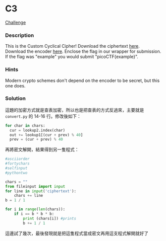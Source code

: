 
# C3
[Challenge](https://play.picoctf.org/practice/challenge/407)

### Description

This is the Custom Cyclical Cipher!
Download the ciphertext [here](https://artifacts.picoctf.net/c_titan/47/ciphertext).
Download the encoder [here](https://artifacts.picoctf.net/c_titan/47/convert.py).
Enclose the flag in our wrapper for submission. If the flag was "example" you would submit "picoCTF{example}".

### Hints

Modern crypto schemes don't depend on the encoder to be secret, but this one does.

### Solution

這題的加密方式就是查表加密，所以也是把查表的方式反過來，主要就是 `convert.py` 的 14-16 行。修改後如下：

```python
for char in chars:
  cur = lookup2.index(char)
  out += lookup1[(cur + prev) % 40]
  prev = (cur + prev) % 40
```

再將密文解開，結果得到另一隻程式：

```python
#asciiorder
#fortychars
#selfinput
#pythontwo

chars = ""
from fileinput import input
for line in input('ciphertext'):
    chars += line
b = 1 / 1

for i in range(len(chars)):
    if i == b * b * b:
        print (chars[i]) #prints
        b += 1 / 1
```

這邊試了幾次，最後發現就是把這隻程式當成密文再用這支程式解開就好了